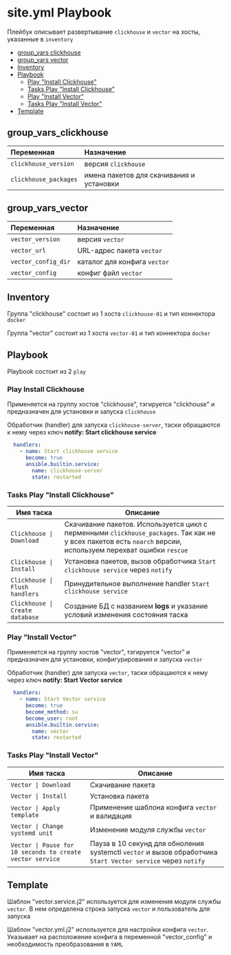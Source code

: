# site.yml Playbook

Плейбук описывает развертывание `clickhouse` и `vector` на хосты, указанные в `inventory`

- [group_vars clickhouse](#group_vars_clickhouse)
- [group_vars vector](#group_vars_vector)
- [Inventory](#inventory)
- [Playbook](#playbook)
  - [Play "Install Clickhouse"](#play_install_clickhouse)
  - [Tasks Play "Install Clickhouse"](#tasks_play_install_clickhouse)
  - [Play "Install Vector"](#play_install_vector)
  - [Tasks Play "Install Vector"](#tasks_play_install_vector)
- [Template](#template)

## group_vars_clickhouse

| Переменная  | Назначение  |
|:---|:---|
| `clickhouse_version` | версия `clickhouse` |
| `clickhouse_packages` | имена пакетов для скачивания и установки |

## group_vars_vector

| Переменная  | Назначение  |
|:---|:---|
| `vector_version` | версия `vector` |
| `vector_url` | URL-адрес пакета `vector` |
| `vector_config_dir` | каталог для конфига `vector` |
| `vector_config` | конфиг файл `vector` |

## Inventory

Группа "clickhouse" состоит из 1 хоста `clickhouse-01` и тип коннектора `docker`

Группа "vector" состоит из 1 хоста `vector-01` и тип коннектора `docker`

## Playbook

Playbook состоит из 2 `play`

### Play Install Clickhouse

Применяется на группу хостов "clickhouse", тэгируется "clickhouse" и предназначен для установки и запуска `clickhouse`

Обработчик (handler) для запуска `clickhouse-server`, таски обращаются к нему через ключ **notify: Start clickhouse service**
```yaml
  handlers:
    - name: Start clickhouse service
      become: true
      ansible.builtin.service:
        name: clickhouse-server
        state: restarted
```

### Tasks Play "Install Clickhouse"

| Имя таска | Описание |
|--------------|---------|
| `Clickhouse \| Download` | Скачивание пакетов. Используется цикл с перменными `clickhouse_packages`. Так как не у всех пакетов есть `noarch` версии, используем перехват ошибки `rescue` |
| `Clickhouse \| Install` | Установка пакетов, вызов обработчика `Start clickhouse service` через `notify` |
| `Clickhouse \| Flush handlers` | Принудительное выполнение handler `Start clickhouse service` |
| `Clickhouse \| Create database` | Создание БД с названием **logs** и указание условий изменения состояния таска |

### Play "Install Vector"

Применяется на группу хостов "vector", тэгируется "vector" и предназначен для установки, конфигурирования и запуска `vector`

Обработчик (handler) для запуска `vector`, таски обращаются к нему через ключ **notify: Start Vector service**
```yaml
  handlers:
    - name: Start Vector service
      become: true
      become_method: su
      become_user: root
      ansible.builtin.service:
        name: vector
        state: restarted
```

### Tasks Play "Install Vector"

| Имя таска | Описание |
|--------------|---------|
| `Vector \| Download` | Скачивание пакета |
| `Vector \| Install` | Установка пакета |
| `Vector \| Apply template` | Применение шаблона конфига `vector` и валидация |
| `Vector \| Change systemd unit` | Изменение модуля службы `vector` |
| `Vector \| Pause for 10 seconds to create vector service` | Пауза в 10 секунд для обноления systemctl `vector` и вызов обработчика `Start Vector service` через `notify` |

## Template

Шаблон "vector.service.j2" используется для изменения модуля службы `vector`. В нем определена строка запуска `vector` и пользователь для запуска

Шаблон "vector.yml.j2" используется для настройки конфига `vector`. Указывает на расположение конфига в переменной "vector_config" и необходимость преобразования в `YAML`